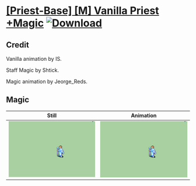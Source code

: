 # [\[Priest-Base\] \[M\] Vanilla Priest +Magic](./) [![Download](https://img.shields.io/badge/Download--red?style=social&logo=github)](https://minhaskamal.github.io/DownGit/#/home?url=https://github.com/Klokinator/FE-Repo/tree/main/Battle%20Animations%2FMagi%20-%20Holy-Type%2F%5BPriest-Base%5D%20%5BM%5D%20Vanilla%20Priest%20%2BMagic%2F6.%20Magic%20(Staff))

## Credit

Vanilla animation by IS.

Staff Magic by Shtick.

Magic animation by Jeorge_Reds.

## Magic

| Still | Animation |
| :---: | :-------: |
| ![Magic still](./Magic_000.png) | ![Magic animation](./Magic.gif) |
